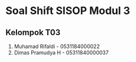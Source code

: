 # Soal Shift SISOP Modul 3
## Kelompok T03
1. Muhamad Rifaldi - 0531184000022
2. Dimas Pramudya H - 05311840000037
